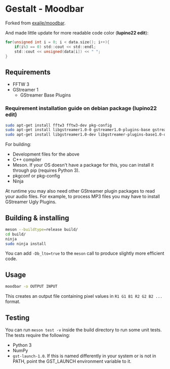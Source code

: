 # Gestalt - Moodbar

Forked from [exaile/moodbar](https://github.com/exaile/moodbar).

And made little update for more readable code color (**lupino22 edit**):

```c
for(unsigned int i = 0; i < data.size(); i++){
    if(i%3 == 0) std::cout << std::endl;
    std::cout << unsigned(data[i]) << " ";
}
```

## Requirements

* FFTW 3 
* GStreamer 1
  * GStreamer Base Plugins

### Requirement installation guide on debian package (**lupino22 edit**)
```sh
sudo apt-get install fftw3 fftw3-dev pkg-config
sudo apt-get install libgstreamer1.0-0 gstreamer1.0-plugins-base gstreamer1.0-plugins-good gstreamer1.0-plugins-bad gstreamer1.0-plugins-ugly gstreamer1.0-libav gstreamer1.0-doc gstreamer1.0-tools gstreamer1.0-x gstreamer1.0-alsa gstreamer1.0-gl gstreamer1.0-gtk3 gstreamer1.0-qt5 gstreamer1.0-pulseaudio gstreamer-audio-1.0
sudo apt-get install libgstreamer1.0-dev libgstreamer-plugins-base1.0-dev
```

For building:

* Development files for the above
* C++ compiler
* Meson. If your OS doesn't have a package for this, you can install it through pip (requires Python 3).
* pkgconf or pkg-config
* Ninja

At runtime you may also need other GStreamer plugin packages to read your audio files.
For example, to process MP3 files you may have to install GStreamer Ugly Plugins.


## Building & installing

```sh
meson --buildtype=release build/
cd build/
ninja
sudo ninja install
```

You can add `-Db_lto=true` to the `meson` call to produce slightly more efficient code.


## Usage

```sh
moodbar -o OUTPUT INPUT
```

This creates an output file containing pixel values in `R1 G1 B1 R2 G2 B2 ...` format.


## Testing

You can run `meson test -v` inside the build directory to run some unit tests.
The tests require the following:

* Python 3
* NumPy
* `gst-launch-1.0`. If this is named differently in your system or is not in PATH, point the GST_LAUNCH environment variable to it.


